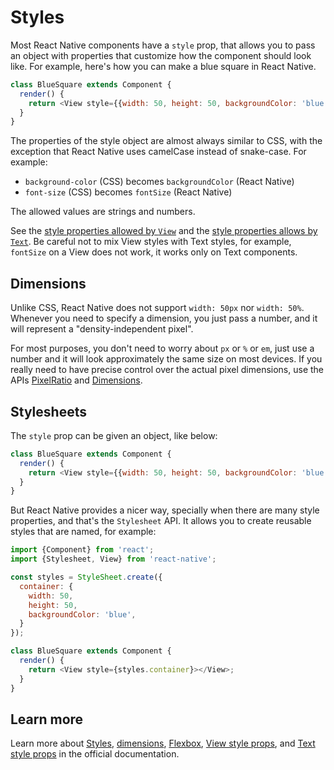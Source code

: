 # Styles

Most React Native components have a `style` prop, that allows you to pass an object with properties that customize how the component should look like. For example, here's how you can make a blue square in React Native.

```js
class BlueSquare extends Component {
  render() {
    return <View style={{width: 50, height: 50, backgroundColor: 'blue'}}></View>;
  }
}
```

The properties of the style object are almost always similar to CSS, with the exception that React Native uses camelCase instead of snake-case. For example:

- `background-color` (CSS) becomes `backgroundColor` (React Native)
- `font-size` (CSS) becomes `fontSize` (React Native)

The allowed values are strings and numbers.

See the [style properties allowed by `View`](https://facebook.github.io/react-native/docs/view-style-props) and the [style properties allows by `Text`](https://facebook.github.io/react-native/docs/text-style-props). Be careful not to mix View styles with Text styles, for example, `fontSize` on a View does not work, it works only on Text components.

## Dimensions

Unlike CSS, React Native does not support `width: 50px` nor `width: 50%`. Whenever you need to specify a dimension, you just pass a number, and it will represent a "density-independent pixel".

For most purposes, you don't need to worry about `px` or `%` or `em`, just use a number and it will look approximately the same size on most devices. If you really need to have precise control over the actual pixel dimensions, use the APIs [PixelRatio](https://facebook.github.io/react-native/docs/pixelratio) and [Dimensions](https://facebook.github.io/react-native/docs/dimensions).

## Stylesheets

The `style` prop can be given an object, like below:

```js
class BlueSquare extends Component {
  render() {
    return <View style={{width: 50, height: 50, backgroundColor: 'blue'}}></View>;
  }
}
```

But React Native provides a nicer way, specially when there are many style properties, and that's the `Stylesheet` API. It allows you to create reusable styles that are named, for example:

```js
import {Component} from 'react';
import {Stylesheet, View} from 'react-native';

const styles = StyleSheet.create({
  container: {
    width: 50,
    height: 50,
    backgroundColor: 'blue',
  }
});

class BlueSquare extends Component {
  render() {
    return <View style={styles.container}></View>;
  }
}
```

## Learn more

Learn more about [Styles](https://facebook.github.io/react-native/docs/style), [dimensions](https://facebook.github.io/react-native/docs/height-and-width), [Flexbox](https://facebook.github.io/react-native/docs/flexbox), [View style props](https://facebook.github.io/react-native/docs/view-style-props), and [Text style props](https://facebook.github.io/react-native/docs/text-style-props) in the official documentation.